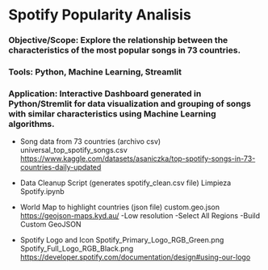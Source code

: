 # Spotify Popularity Analisis

### Objective/Scope: Explore the relationship between the characteristics of the most popular songs in 73 countries.

### Tools: Python, Machine Learning, Streamlit

### Application: Interactive Dashboard generated in Python/Stremlit for data visualization and grouping of songs with similar characteristics using Machine Learning algorithms.

- Song data from 73 countries (archivo csv)
universal_top_spotify_songs.csv
https://www.kaggle.com/datasets/asaniczka/top-spotify-songs-in-73-countries-daily-updated

- Data Cleanup Script (generates spotify_clean.csv file)
Limpieza Spotify.ipynb

- World Map to highlight countries (json file)
custom.geo.json
https://geojson-maps.kyd.au/
	-Low resolution
	-Select All Regions
	-Build Custom GeoJSON

- Spotify Logo and Icon
Spotify_Primary_Logo_RGB_Green.png
Spotify_Full_Logo_RGB_Black.png
https://developer.spotify.com/documentation/design#using-our-logo
